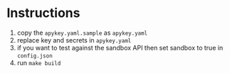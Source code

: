 # Instructions

1. copy the `apykey.yaml.sample` as `apykey.yaml`
2. replace key and secrets in `apykey.yaml`
4. if you want to test against the sandbox API then set sandbox to true in `config.json`
3. run `make build`
